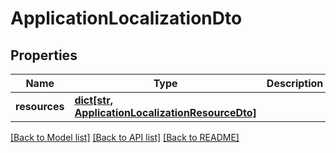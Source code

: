 # ApplicationLocalizationDto


## Properties
Name | Type | Description | Notes
------------ | ------------- | ------------- | -------------
**resources** | [**dict[str, ApplicationLocalizationResourceDto]**](ApplicationLocalizationResourceDto.md) |  | [optional] 

[[Back to Model list]](../README.md#documentation-for-models) [[Back to API list]](../README.md#documentation-for-api-endpoints) [[Back to README]](../README.md)


